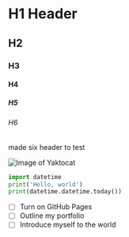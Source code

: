 # H1 Header
## H2
### H3
#### H4
##### H5
###### H6


made six header to test



![Image of Yaktocat](https://github.com/chizoehsieh/skills-communicate-using-markdown/assets/88066658/aeb5b419-559d-4c42-9b1b-3255e5e74f66)



```python
import datetime
print('Hello, world')
print(datetime.datetime.today())
```


- [ ] Turn on GitHub Pages
- [ ] Outline my portfolio
- [ ] Introduce myself to the world
